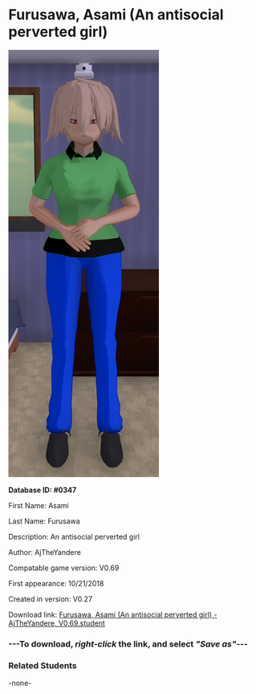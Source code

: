 # Furusawa, Asami (An antisocial perverted girl)

<img src="../../Files/Images/Furusawa, Asami (An antisocial perverted girl).png" title="Furusawa, Asami (An antisocial perverted girl) - AjTheYandere, V0.69">

**Database ID: #0347**

First Name: Asami

Last Name: Furusawa

Description: An antisocial perverted girl

Author: AjTheYandere

Compatable game version: V0.69

First appearance: 10/21/2018

Created in version: V0.27

Download link: <a href="https://raw.githubusercontent.com/Arbiter1223/Daigaku-Gurashi-Custom-Students/master/Files/Student%20Files/Furusawa%2C%20Asami%20(An%20antisocial%20perverted%20girl)%20-%20AjTheYandere%2C%20V0.69.student">Furusawa, Asami (An antisocial perverted girl) - AjTheYandere, V0.69.student</a>

### ---**To download, _right-click_ the link, and select _"Save as"_**---

### Related Students

-none-
